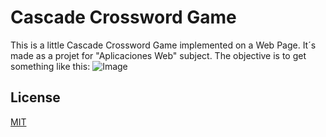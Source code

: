 # Cascade Crossword Game
This is a little Cascade Crossword Game implemented on a Web Page. It´s made as a projet for "Aplicaciones Web" subject.
The objective is to get something like this:
![Image](https://agora.unileon.es/pluginfile.php/282175/mod_vpl/intro/EnCascada.png)
## License
[MIT](https://choosealicense.com/licenses/mit/)